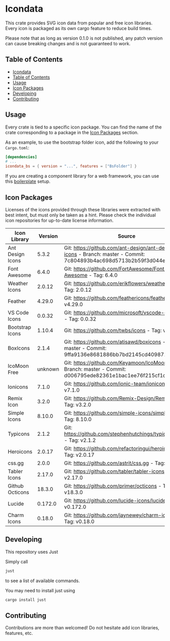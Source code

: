 # Icondata

This crate provides SVG icon data from popular and free icon libraries. Every icon is packaged as its own cargo feature to reduce build times.

Please note that as long as version 0.1.0 is not published, any patch version can cause breaking changes and is not guaranteed to work.

## Table of Contents

- [Icondata](#icondata)
- [Table of Contents](#table-of-contents)
- [Usage](#usage)
- [Icon Packages](#icon-packages)
- [Developing](#developing)
- [Contributing](#contributing)

## Usage

Every crate is tied to a specific icon package. You can find the name of the crate corresponding to a package in the [Icon Packages](#icon-packages) section.

As an example, to use the bootstrap folder icon, add the following to your `Cargo.toml`:

```toml
[dependencies]
# ...
icondata_bs = { version = "...", features = ["BsFolder"] }
```

If you are creating a component library for a web framework, you can use this [boilerplate](/boilerplate) setup.

## Icon Packages

Licenses of the icons provided through these libraries were extracted with best intent,
but must only be taken as a hint. Please check the individual icon repositories for up-to-date license information.

| Icon Library     | Version | Source                                                                                                                    | License             | Crate Name  |
| ---              | ---     | ---                                                                                                                       | ---                 | ---         |
| Ant Design Icons | 5.3.2   | Git: <https://github.com/ant-design/ant-design-icons> - Branch: master - Commit: 7c804893b4ac698d5713b2b59f3d044eb8f5128f | MIT,                | icondata_ai |
| Font Awesome     | 6.4.0   | Git: <https://github.com/FortAwesome/Font-Awesome> - Tag: 6.4.0                                                           | CC BY 4.0,          | icondata_fa |
| Weather Icons    | 2.0.12  | Git: <https://github.com/erikflowers/weather-icons> - Tag: 2.0.12                                                         | SIL OFL 1.1,        | icondata_wi |
| Feather          | 4.29.0  | Git: <https://github.com/feathericons/feather> - Tag: v4.29.0                                                             | MIT,                | icondata_fi |
| VS Code Icons    | 0.0.32  | Git: <https://github.com/microsoft/vscode-codicons> - Tag: 0.0.32                                                         | CC BY 4.0,          | icondata_vs |
| Bootstrap Icons  | 1.10.4  | Git: <https://github.com/twbs/icons> - Tag: v1.10.4                                                                       | MIT,                | icondata_bs |
| BoxIcons         | 2.1.4   | Git: <https://github.com/atisawd/boxicons> - Branch: master - Commit: 9ffa9136e8681886bb7bd2145cd4098717ce1c11            | CC BY 4.0,          | icondata_bi |
| IcoMoon Free     | unknown | Git: <https://github.com/Keyamoon/IcoMoon-Free> - Branch: master - Commit: d006795ede82361e1bac1ee76f215cf1dc51e4ca       | CC BY 4.0, GPL,     | icondata_im |
| Ionicons         | 7.1.0   | Git: <https://github.com/ionic-team/ionicons> - Tag: v7.1.0                                                               | MIT,                | icondata_io |
| Remix Icon       | 3.2.0   | Git: <https://github.com/Remix-Design/RemixIcon> - Tag: v3.2.0                                                            | Apache 2.0,         | icondata_ri |
| Simple Icons     | 8.10.0  | Git: <https://github.com/simple-icons/simple-icons> - Tag: 8.10.0                                                         | CC0 1.0 Universal,  | icondata_si |
| Typicons         | 2.1.2   | Git: <https://github.com/stephenhutchings/typicons.font> - Tag: v2.1.2                                                    | CC BY-SA 3.0,       | icondata_ti |
| Heroicons        | 2.0.17  | Git: <https://github.com/refactoringui/heroicons> - Tag: v2.0.17                                                          | MIT,                | icondata_hi |
| css.gg           | 2.0.0   | Git: <https://github.com/astrit/css.gg> - Tag: 2.0.0                                                                      | MIT,                | icondata_cg |
| Tabler Icons     | 2.17.0  | Git: <https://github.com/tabler/tabler-icons> - Tag: v2.17.0                                                              | MIT,                | icondata_tb |
| Github Octicons  | 18.3.0  | Git: <https://github.com/primer/octicons> - Tag: v18.3.0                                                                  | MIT,                | icondata_oc |
| Lucide           | 0.172.0 | Git: <https://github.com/lucide-icons/lucide> - Tag: v0.172.0                                                             | ISC,                | icondata_lu |
| Charm Icons      | 0.18.0  | Git: <https://github.com/jaynewey/charm-icons> - Tag: v0.18.0                                                             | MIT,                | icondata_ch |


## Developing

This repository uses Just

Simply call
```bash
just
```
to see a list of available commands.

You may need to install just using

```bash
cargo install just
```

## Contributing

Contributions are more than welcomed!
Do not hesitate add icon libraries, features, etc.

